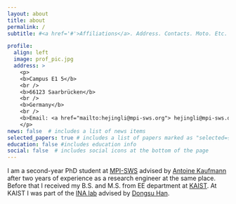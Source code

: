 ```yaml
---
layout: about
title: about
permalink: /
subtitle: #<a href='#'>Affiliations</a>. Address. Contacts. Moto. Etc.

profile:
  align: left
  image: prof_pic.jpg
  address: >
    <p>
    <b>Campus E1 5</b>
    <br />
    <b>66123 Saarbrücken</b>
    <br />
    <b>Germany</b>
    <br />
    <b>Email: <a href="mailto:hejingli@mpi-sws.org"> hejingli@mpi-sws.org</b>
    </p>
news: false  # includes a list of news items
selected_papers: true # includes a list of papers marked as "selected={true}"
education: false #includes education info
social: false  # includes social icons at the bottom of the page
---
```

I am a second-year PhD student at [MPI-SWS](https://www.mpi-sws.org/) advised by [Antoine Kaufmann](https://people.mpi-sws.org/~antoinek/index.html) after two years of experience as a research engineer at the same place. Before that I received my B.S. and M.S. from EE department at [KAIST](https://kaist.ac.kr/kr/). At KAIST I was part of the [INA lab](https://ina.kaist.ac.kr/new_home/) advised by [Dongsu Han](https://ina.kaist.ac.kr/~dongsuh/).  
